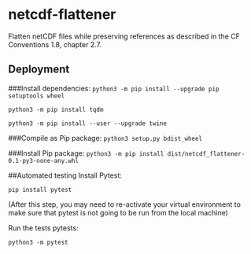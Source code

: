 # netcdf-flattener

Flatten netCDF files while preserving references as described in the CF Conventions 1.8, chapter 2.7.

## Deployment
###Install dependencies:
`python3 -m pip install --upgrade pip setuptools wheel`

`python3 -m pip install tqdm`

`python3 -m pip install --user --upgrade twine`

###Compile as Pip package:
`python3 setup.py bdist_wheel`

###Install Pip package:
`python3 -m pip install dist/netcdf_flattener-0.1-py3-none-any.whl`

##Automated testing
Install Pytest:

`pip install pytest`

(After this step, you may need to re-activate your virtual environment to make sure that pytest is not going to be run from the local machine)


Run the tests pytests: 

`python3 -m pytest`